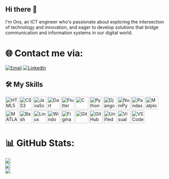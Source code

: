 ## Hi there 👋

I'm Ons, an ICT engineer who's passionate about exploring the intersection of technology and innovation, and eager to develop solutions that bridge communication and information systems in our digital world.

# 🌐 Contact me via:
[![Email](https://img.shields.io/badge/Email-%23D14836.svg?style=for-the-badge&logo=gmail&logoColor=white)](mailto:ons.triqui@gmail.com)
[![LinkedIn](https://img.shields.io/badge/LinkedIn-%230077B5.svg?style=for-the-badge&logo=linkedin&logoColor=white)](https://www.linkedin.com/in/ons-triqui-834b91243/)

## 🛠️ My Skills

<p align="left">
  <!-- HTML -->
  <img src="https://cdn.jsdelivr.net/gh/devicons/devicon/icons/html5/html5-original.svg" width="40" height="40" alt="HTML5" />
  
  <!-- CSS -->
  <img src="https://cdn.jsdelivr.net/gh/devicons/devicon/icons/css3/css3-original.svg" width="40" height="40" alt="CSS3" />
  
  <!-- JavaScript -->
  <img src="https://cdn.jsdelivr.net/gh/devicons/devicon/icons/javascript/javascript-original.svg" width="40" height="40" alt="JavaScript" />
  
  <!-- Dart -->
  <img src="https://cdn.jsdelivr.net/gh/devicons/devicon/icons/dart/dart-original.svg" width="40" height="40" alt="Dart" />
  
  <!-- Flutter -->
  <img src="https://cdn.jsdelivr.net/gh/devicons/devicon/icons/flutter/flutter-original.svg" width="40" height="40" alt="Flutter" />
  
  <!-- C -->
  <img src="https://cdn.jsdelivr.net/gh/devicons/devicon/icons/c/c-original.svg" width="40" height="40" alt="C" />
  
  <!-- Python -->
  <img src="https://cdn.jsdelivr.net/gh/devicons/devicon/icons/python/python-original.svg" width="40" height="40" alt="Python" />
  
  <!-- Django -->
  <img src="https://cdn.jsdelivr.net/gh/devicons/devicon/icons/django/django-plain.svg" width="40" height="40" alt="Django" />
  
  <!-- NumPy -->
  <img src="https://cdn.jsdelivr.net/gh/devicons/devicon/icons/numpy/numpy-original.svg" width="40" height="40" alt="NumPy" />
  
  <!-- Pandas -->
  <img src="https://cdn.jsdelivr.net/gh/devicons/devicon/icons/pandas/pandas-original.svg" width="40" height="40" alt="Pandas" />
  
  <!-- Matplotlib -->
  <img src="https://upload.wikimedia.org/wikipedia/commons/8/84/Matplotlib_icon.svg" width="40" height="40" alt="Matplotlib" />
  
  <!-- MATLAB -->
  <img src="https://upload.wikimedia.org/wikipedia/commons/2/21/Matlab_Logo.png" width="40" height="40" alt="MATLAB" />
  
  <!-- Bash -->
  <img src="https://cdn.jsdelivr.net/gh/devicons/devicon/icons/bash/bash-original.svg" width="40" height="40" alt="Bash" />
  
  <!-- Linux -->
  <img src="https://cdn.jsdelivr.net/gh/devicons/devicon/icons/linux/linux-original.svg" width="40" height="40" alt="Linux" />
  
  <!-- Windows -->
  <img src="https://cdn.jsdelivr.net/gh/devicons/devicon/icons/windows8/windows8-original.svg" width="40" height="40" alt="Windows" />
  
  <!-- Figma -->
  <img src="https://cdn.jsdelivr.net/gh/devicons/devicon/icons/figma/figma-original.svg" width="40" height="40" alt="Figma" />
  
  <!-- Git -->
  <img src="https://cdn.jsdelivr.net/gh/devicons/devicon/icons/git/git-original.svg" width="40" height="40" alt="Git" />
  
  <!-- GitHub -->
  <img src="https://cdn.jsdelivr.net/gh/devicons/devicon/icons/github/github-original.svg" width="40" height="40" alt="GitHub" />
  
  <!-- Unified Modeling Language -->
  <img src="https://cdn.jsdelivr.net/gh/devicons/devicon/icons/unifiedmodelinglanguage/unifiedmodelinglanguage-original.svg" width="40" height="40" alt="Unified Modeling Language" />
  
  <!-- Visual Studio -->
  <img src="https://cdn.jsdelivr.net/gh/devicons/devicon/icons/visualstudio/visualstudio-plain.svg" width="40" height="40" alt="Visual Studio" />
  
  <!-- VS Code -->
  <img src="https://cdn.jsdelivr.net/gh/devicons/devicon/icons/vscode/vscode-original.svg" width="40" height="40" alt="VS Code" />
</p>

# 📊 GitHub Stats:
![](https://github-readme-stats.vercel.app/api?username=onstriqui&hide_border=false&include_all_commits=true&count_private=true)<br/>
![](https://github-readme-streak-stats.herokuapp.com/?user=onstriqui&hide_border=false)<br/>
![](https://github-readme-stats.vercel.app/api/top-langs/?username=onstriqui&hide_border=false&include_all_commits=true&count_private=true&layout=compact)
